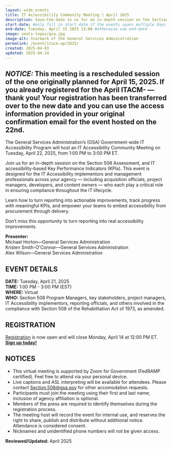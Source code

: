 ```yaml
---
layout: wide_events
title: IT Accessibility Community Meeting | April 2025
description: Save-the-date to us for an in-depth session on the Section 508 Assessment, and IT accessibility-based Key Performance Indicators (KPIs).
start-date: #only fill in start date if the events spans multiple days
end-date: Tuesday, April 15 2025 13:00 #otherwise use end-date
image: seals-logos/gsa.jpg
image-alt: Starmark of the General Services Administration 
permalink: /event/itacm-apr2025/
created: 2025-04-03
updated: 2025-04-14
---
```


*NOTICE:* This meeting is a rescheduled session of the one originally planned for April 15, 2025. If you already registered for the April ITACM- —thank you! Your registration has been transferred over to the new date and you can use the access information provided in your original confirmation email for the event hosted on the 22nd.
--- 
The General Services Administration’s (GSA) Government-wide IT Accessibility Program will host an IT Accessibility Community Meeting on Tuesday, April 22, 2025, from 1:00 PM to 3:00 PM ET. 

Join us for an in-depth session on the Section 508 Assessment, and IT accessibility-based Key Performance Indicators (KPIs). This event is designed for the IT Accessibility implementors and management professionals across your agency — including acquisition officials, project managers, developers, and content owners — who each play a critical role in ensuring compliance throughout the IT lifecycle.

Learn how to turn reporting into actionable improvements, track progress with meaningful KPIs, and empower your teams to embed accessibility from procurement through delivery. 

Don’t miss this opportunity to turn reporting into real accessibility improvements.
 
**Presenter:**  
Michael Horton&mdash;General Services Administration  
Kristen Smith-O'Connor&mdash;General Services Administration  
Alex Wilson&mdash;General Services Administration  

## EVENT DETAILS
**DATE:** Tuesday, April 21, 2025  
**TIME:** 1:00 PM - 3:00 PM (EST)  
**WHERE:** Virtual  
**WHO:** Section 508 Program Managers, key stakeholders, project managers, IT Accessibility implementors, reporting officials, and others involved in the compliance with Section 508 of the Rehabilitation Act of 1973, as amended. 

## REGISTRATION
<a href="https://gsa.zoomgov.com/meeting/register/YfVwR_FfRsuMlr2USyrLYQ" target="_blank">Registration</a> is now open and will close Monday, April 14 at 12:00 PM ET. <strong><a href="https://gsa.zoomgov.com/meeting/register/YfVwR_FfRsuMlr2USyrLYQ" target="_blank">Sign up today!</a></strong>

## NOTICES
* This virtual meeting is supported by Zoom for Government (FedRAMP certified). Feel free to attend via your personal device.
* Live captions and ASL interpreting will be available for attendees. Please contact <Section.508@gsa.gov> for other accomodation requests.
* Participants must join the meeting using their first and last name; inclusion of agency affiliation is optional​.
* Members of the press are required to identify themselves during the registration process.
* The meeting host will record the event for internal use, and reserves the right to share, publish and distribute without additional notice. Attendance is considered consent.
* Nicknames and unidentified phone numbers will not be given access.

**Reviewed/Updated:** April 2025